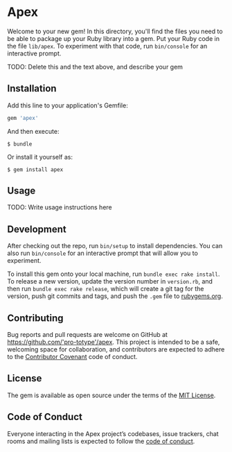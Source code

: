 # Apex

Welcome to your new gem! In this directory, you'll find the files you need to be able to package up your Ruby library into a gem. Put your Ruby code in the file `lib/apex`. To experiment with that code, run `bin/console` for an interactive prompt.

TODO: Delete this and the text above, and describe your gem

## Installation

Add this line to your application's Gemfile:

```ruby
gem 'apex'
```

And then execute:

    $ bundle

Or install it yourself as:

    $ gem install apex

## Usage

TODO: Write usage instructions here

## Development

After checking out the repo, run `bin/setup` to install dependencies. You can also run `bin/console` for an interactive prompt that will allow you to experiment.

To install this gem onto your local machine, run `bundle exec rake install`. To release a new version, update the version number in `version.rb`, and then run `bundle exec rake release`, which will create a git tag for the version, push git commits and tags, and push the `.gem` file to [rubygems.org](https://rubygems.org).

## Contributing

Bug reports and pull requests are welcome on GitHub at https://github.com/'pro-totype'/apex. This project is intended to be a safe, welcoming space for collaboration, and contributors are expected to adhere to the [Contributor Covenant](http://contributor-covenant.org) code of conduct.

## License

The gem is available as open source under the terms of the [MIT License](https://opensource.org/licenses/MIT).

## Code of Conduct

Everyone interacting in the Apex project’s codebases, issue trackers, chat rooms and mailing lists is expected to follow the [code of conduct](https://github.com/'pro-totype'/apex/blob/master/CODE_OF_CONDUCT.md).
